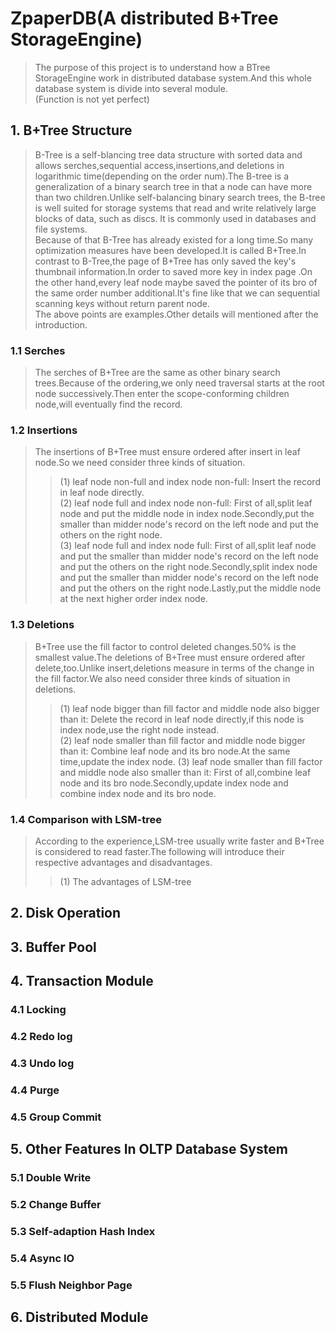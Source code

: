 # ZpaperDB(A distributed B+Tree StorageEngine)
>The purpose of this project is to understand how a BTree StorageEngine work in distributed database system.And this whole database system is divide into several module.<br>
(Function is not yet perfect)<br>
## 1. B+Tree Structure
  >B-Tree is a self-blancing tree data structure with sorted data and allows serches,sequential access,insertions,and deletions in logarithmic time(depending on the order num).The B-tree is a generalization of a binary search tree in that a node can have more than two children.Unlike self-balancing binary search trees, the B-tree is well suited for storage systems that read and write relatively large blocks of data, such as discs. It is commonly used in databases and file systems.<br>
  >Because of that B-Tree has already existed for a long time.So many optimization measures have been developed.It is called B+Tree.In contrast to B-Tree,the page of B+Tree has only saved the key's thumbnail information.In order to saved more key in index page .On the other hand,every leaf node maybe saved the pointer of its bro of the same order number additional.It's fine like that we can sequential scanning keys without return parent node.<br>
  >The above points are examples.Other details will mentioned after the introduction.<br>
### 1.1 Serches
  >The serches of B+Tree are the same as other binary search trees.Because of the ordering,we only need traversal starts at the root node successively.Then enter the scope-conforming children node,will eventually find the record.<br>
### 1.2 Insertions
  >The insertions of B+Tree must ensure ordered after insert in leaf node.So we need consider three kinds of situation.<br>
  >>(1) leaf node non-full and index node non-full: Insert the record in leaf node directly.<br>
  >>(2) leaf node full and index node non-full: First of all,split leaf node and put the middle node in index node.Secondly,put the smaller than midder node's record on the left node and put the others on the right node.<br>
  >>(3) leaf node full and index node full: First of all,split leaf node and put the smaller than midder node's record on the left node and put the others on the right node.Secondly,split index node and put the smaller than midder node's record on the left node and put the others on the right node.Lastly,put the middle node at the next higher order index node.<br>
### 1.3 Deletions
  >B+Tree use the fill factor to control deleted changes.50% is the smallest value.The deletions of B+Tree must ensure ordered after delete,too.Unlike insert,deletions measure in terms of the change in the fill factor.We also need consider three kinds of situation in deletions.<br>
  >>(1) leaf node bigger than fill factor and middle node also bigger than it: Delete the record in leaf node directly,if this node is index node,use the right node instead.<br>
  >>(2) leaf node smaller than fill factor and middle node bigger than it: Combine leaf node and its bro node.At the same time,update the index node.
  >>(3) leaf node smaller than fill factor and middle node also smaller than it: First of all,combine leaf node and its bro node.Secondly,update index node and combine index node and its bro node.<br>
### 1.4 Comparison with LSM-tree
  >According to the experience,LSM-tree usually write faster and B+Tree is considered to read faster.The following will introduce their respective advantages and disadvantages.<br>
  >>(1) The advantages of LSM-tree<br>
    
## 2. Disk Operation
## 3. Buffer Pool
## 4. Transaction Module
### 4.1 Locking
### 4.2 Redo log 
### 4.3 Undo log
### 4.4 Purge
### 4.5 Group Commit
## 5. Other Features In OLTP Database System 
### 5.1 Double Write
### 5.2 Change Buffer
### 5.3 Self-adaption Hash Index
### 5.4 Async IO
### 5.5 Flush Neighbor Page
## 6. Distributed Module
